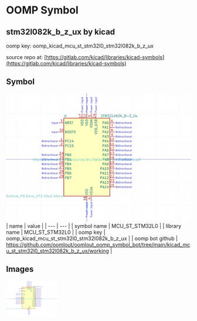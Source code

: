 # OOMP Symbol  
## stm32l082k_b_z_ux  by kicad  
  
oomp key: oomp_kicad_mcu_st_stm32l0_stm32l082k_b_z_ux  
  
source repo at: [https://gitlab.com/kicad/libraries/kicad-symbols](https://gitlab.com/kicad/libraries/kicad-symbols)  
## Symbol  
  
[![working.png](working_600.png)](working.png)  
| name | value | 
| --- | --- | 
| symbol name | MCU_ST_STM32L0 | 
| library name | MCU_ST_STM32L0 | 
| oomp key | oomp_kicad_mcu_st_stm32l0_stm32l082k_b_z_ux | 
| oomp bot github | https://github.com/oomlout/oomlout_oomp_symbol_bot/tree/main/kicad_mcu_st_stm32l0_stm32l082k_b_z_ux/working | 
## Images  
  
[![working.png](working_140.png)](working.png)  
